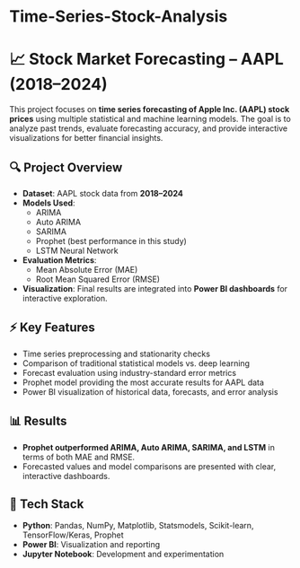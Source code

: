 # Time-Series-Stock-Analysis
# 📈 Stock Market Forecasting – AAPL (2018–2024)

This project focuses on **time series forecasting of Apple Inc. (AAPL) stock prices** using multiple statistical and machine learning models. The goal is to analyze past trends, evaluate forecasting accuracy, and provide interactive visualizations for better financial insights.

## 🔍 Project Overview
- **Dataset**: AAPL stock data from **2018–2024**
- **Models Used**:
  - ARIMA
  - Auto ARIMA
  - SARIMA
  - Prophet (best performance in this study)
  - LSTM Neural Network
- **Evaluation Metrics**:
  - Mean Absolute Error (MAE)
  - Root Mean Squared Error (RMSE)
- **Visualization**: Final results are integrated into **Power BI dashboards** for interactive exploration.

## ⚡ Key Features
- Time series preprocessing and stationarity checks
- Comparison of traditional statistical models vs. deep learning
- Forecast evaluation using industry-standard error metrics
- Prophet model providing the most accurate results for AAPL data
- Power BI visualization of historical data, forecasts, and error analysis

## 📊 Results
- **Prophet outperformed ARIMA, Auto ARIMA, SARIMA, and LSTM** in terms of both MAE and RMSE.
- Forecasted values and model comparisons are presented with clear, interactive dashboards.

## 🚀 Tech Stack
- **Python**: Pandas, NumPy, Matplotlib, Statsmodels, Scikit-learn, TensorFlow/Keras, Prophet
- **Power BI**: Visualization and reporting
- **Jupyter Notebook**: Development and experimentation

